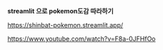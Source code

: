 **streamlit 으로 pokemon도감 따라하기** 

https://shinbat-pokemon.streamlit.app/

https://www.youtube.com/watch?v=F8a-0JFHfOo
